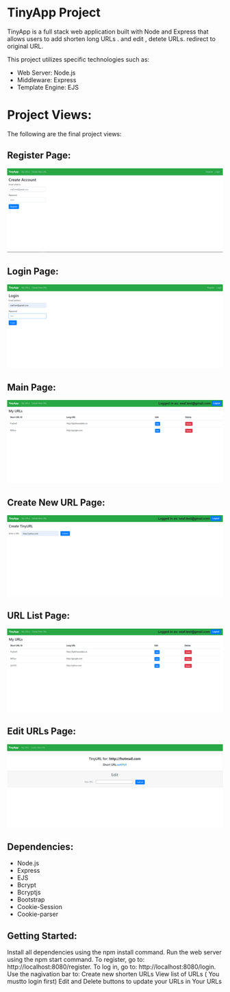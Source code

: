 # TinyApp Project

TinyApp is a full stack web application built with Node and Express that allows users to add shorten long URLs .
and edit , detete URLs. redirect to original URL.

This project utilizes specific technologies such as:


- Web Server: Node.js
- Middleware: Express
- Template Engine: EJS


# Project Views:
The following are the final project views:


## Register Page:
!["1_register"](./screenshots/1_register.png)


## Login Page:
!["2_login"](./screenshots/2_Login.png)


## Main Page:
!["3_mainpage"](./screenshots/3_mainpage.png)


## Create New URL Page:
!["4_createurls"](./screenshots/4_createurls.png)


## URL List Page:
!["5_urls"](./screenshots/5_urls.png)


## Edit URLs Page:
!["6_edit"](./screenshots/6_edit.png)


## Dependencies:

- Node.js
- Express
- EJS
- Bcrypt
- Bcryptjs
- Bootstrap
- Cookie-Session
- Cookie-parser


## Getting Started:

Install all dependencies using the npm install command.
Run the web server using the npm start command.
To register, go to: http://localhost:8080/register.
To log in, go to: http://localhost:8080/login.
Use the nagivation bar to:
Create new shorten URLs
View list of URLs ( You mustto login first)
Edit and Delete buttons to update your URLs in Your URLs